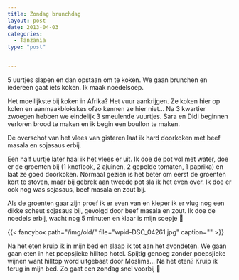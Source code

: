 ```yaml
---
title: Zondag brunchdag
layout: post
date: 2013-04-03
categories:
  - Tanzania
type: "post"


---
```

5 uurtjes slapen en dan opstaan om te koken. We gaan brunchen en iedereen gaat iets koken. Ik maak noedelsoep.

Het moeilijkste bij koken in Afrika? Het vuur aankrijgen. Ze koken hier op kolen en aanmaakblokskes ofzo kennen ze hier niet&#8230; Na 3 kwartier zwoegen hebben we eindelijk 3 smeulende vuurtjes. Sara en Didi beginnen verloren brood te maken en ik begin een boullon te maken.

De overschot van het vlees van gisteren laat ik hard doorkoken met beef masala en sojasaus erbij.

Een half uurtje later haal ik het vlees er uit. Ik doe de pot vol met water, doe er de groenten bij (1 knoflook, 2 ajuinen, 2 gepelde tomaten, 1 paprika) en laat ze goed doorkoken. Normaal gezien is het beter om eerst de groenten kort te stoven, maar bij gebrek aan tweede pot sla ik het even over. Ik doe er ook nog was sojasaus, beef masala en zout bij.

Als de groenten gaar zijn proef ik er even van en kieper ik er vlug nog een dikke scheut sojasaus bij, gevolgd door beef masala en zout. Ik doe de noedels erbij, wacht nog 5 minuten en klaar is mijn soepje 🙂 
  
{{< fancybox path="/img/old/" file="wpid-DSC_04261.jpg"  caption="" >}} 

Na het eten kruip ik in mijn bed en slaap ik tot aan het avondeten. We gaan gaan eten in het poepsjieke hilltop hotel. Spijtig genoeg zonder poepsjieke wijnen want hilltop word uitgebaat door Moslims&#8230; Na het eten? Kruip ik terug in mijn bed. Zo gaat een zondag snel voorbij 🙂 

